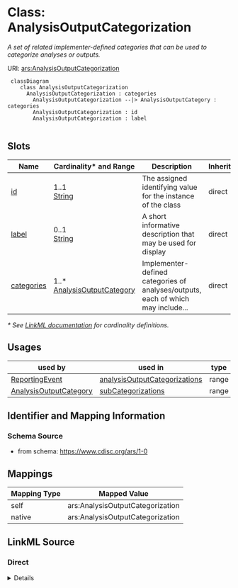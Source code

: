 # Class: AnalysisOutputCategorization

_A set of related implementer-defined categories that can be used to categorize analyses or outputs._




URI: [ars:AnalysisOutputCategorization](https://www.cdisc.org/ars/1-0/AnalysisOutputCategorization)




```mermaid
 classDiagram
    class AnalysisOutputCategorization
      AnalysisOutputCategorization : categories
        AnalysisOutputCategorization --|> AnalysisOutputCategory : categories
        AnalysisOutputCategorization : id
        AnalysisOutputCategorization : label
        
```


<!-- no inheritance hierarchy -->


## Slots

| Name | Cardinality* and Range | Description | Inheritance |
| ---  | --- | --- | --- |
| [id](id.md) | 1..1 <br/> [String](String.md) | The assigned identifying value for the instance of the class | direct |
| [label](label.md) | 0..1 <br/> [String](String.md) | A short informative description that may be used for display | direct |
| [categories](categories.md) | 1..* <br/> [AnalysisOutputCategory](AnalysisOutputCategory.md) | Implementer-defined categories of analyses/outputs, each of which may include... | direct |

_* See [LinkML documentation](https://linkml.io/linkml/schemas/slots.html#slot-cardinality) for cardinality definitions._




## Usages

| used by | used in | type | used |
| ---  | --- | --- | --- |
| [ReportingEvent](ReportingEvent.md) | [analysisOutputCategorizations](analysisOutputCategorizations.md) | range | [AnalysisOutputCategorization](AnalysisOutputCategorization.md) |
| [AnalysisOutputCategory](AnalysisOutputCategory.md) | [subCategorizations](subCategorizations.md) | range | [AnalysisOutputCategorization](AnalysisOutputCategorization.md) |






## Identifier and Mapping Information







### Schema Source


* from schema: https://www.cdisc.org/ars/1-0





## Mappings

| Mapping Type | Mapped Value |
| ---  | ---  |
| self | ars:AnalysisOutputCategorization |
| native | ars:AnalysisOutputCategorization |





## LinkML Source

<!-- TODO: investigate https://stackoverflow.com/questions/37606292/how-to-create-tabbed-code-blocks-in-mkdocs-or-sphinx -->

### Direct

<details>
```yaml
name: AnalysisOutputCategorization
description: A set of related implementer-defined categories that can be used to categorize
  analyses or outputs.
from_schema: https://www.cdisc.org/ars/1-0
rank: 1000
slots:
- id
- label
- categories

```
</details>

### Induced

<details>
```yaml
name: AnalysisOutputCategorization
description: A set of related implementer-defined categories that can be used to categorize
  analyses or outputs.
from_schema: https://www.cdisc.org/ars/1-0
rank: 1000
attributes:
  id:
    name: id
    description: The assigned identifying value for the instance of the class.
    from_schema: https://www.cdisc.org/ars/1-0
    rank: 1000
    identifier: true
    alias: id
    owner: AnalysisOutputCategorization
    domain_of:
    - ReportingEvent
    - ReferenceDocument
    - TerminologyExtension
    - SponsorTerm
    - AnalysisOutputCategorization
    - AnalysisOutputCategory
    - AnalysisSet
    - DataSubset
    - GroupingFactor
    - Group
    - AnalysisMethod
    - Operation
    - ReferencedOperationRelationship
    - Analysis
    - DisplaySubSection
    - Output
    - OutputDisplay
    range: string
    required: true
  label:
    name: label
    description: A short informative description that may be used for display.
    from_schema: https://www.cdisc.org/ars/1-0
    rank: 1000
    alias: label
    owner: AnalysisOutputCategorization
    domain_of:
    - NamedObject
    - AnalysisOutputCategorization
    - AnalysisOutputCategory
    - AnalysisSet
    - DataSubset
    - GroupingFactor
    - Group
    - PageRef
    range: string
  categories:
    name: categories
    description: Implementer-defined categories of analyses/outputs, each of which
      may include one or more sub-categorization.
    from_schema: https://www.cdisc.org/ars/1-0
    rank: 1000
    multivalued: true
    alias: categories
    owner: AnalysisOutputCategorization
    domain_of:
    - AnalysisOutputCategorization
    range: AnalysisOutputCategory
    required: true
    inlined: true
    inlined_as_list: true

```
</details>